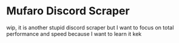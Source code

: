 # Mufaro Discord Scraper

wip, it is another stupid discord scraper but I want to focus on total performance and speed because I want to learn it kek 
